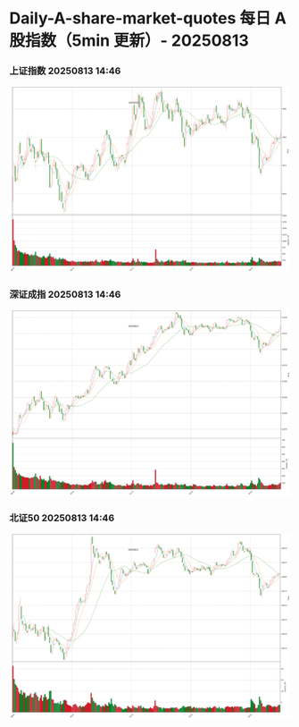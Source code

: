 
# Daily-A-share-market-quotes 每日 A 股指数（5min 更新）- 20250813

### 上证指数 20250813 14:46
![](./fig/2025/8/20250813-sh000001.png)

### 深证成指 20250813 14:46
![](./fig/2025/8/20250813-sz399001.png)

### 北证50 20250813 14:46
![](./fig/2025/8/20250813-bj899050.png)

